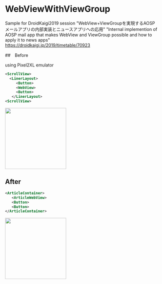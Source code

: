 # WebViewWithViewGroup

Sample for DroidKaigi2019 session
"WebView+ViewGroupを実現するAOSPメールアプリの内部実装とニュースアプリへの応用" 
"Internal implemention of AOSP mail app that makes WebView and ViewGroup possible and how to apply it to news apps"  
https://droidkaigi.jp/2019/timetable/70923

##　Before

using Pixel2XL emulator
```xml
<ScrollView>         
  <LinerLayout>      
     <Button>        
     <WebView>       
     <Button>        
   </LinerLayout>    
<ScrollView>         
```
<img src="https://user-images.githubusercontent.com/11440952/52453048-f192ff00-2b88-11e9-8f8e-b74073f7acc4.png" width="200">


## After
```xml
<ArticleContainer>  
   <ArticleWebView> 
   <Button>         
   <Button>         
</ArticleContainer> 
```

<img src="https://user-images.githubusercontent.com/11440952/52453049-f192ff00-2b88-11e9-940e-622e56c7fe18.png" width="200">
